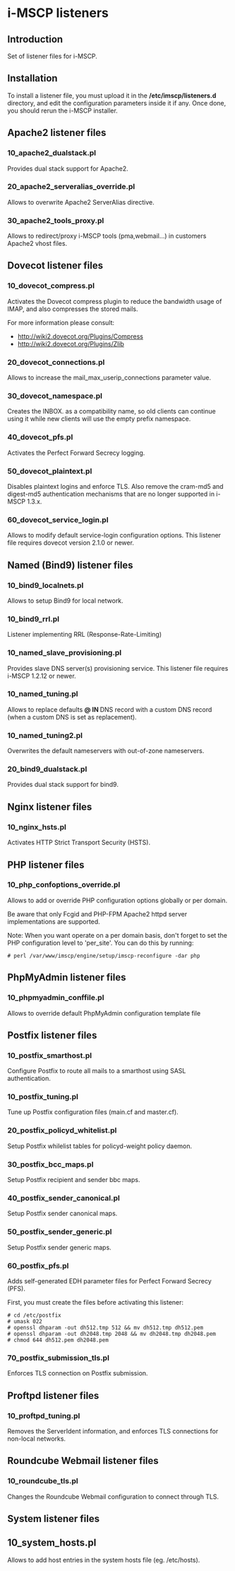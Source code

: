 # i-MSCP listeners

## Introduction

Set of listener files for i-MSCP.

## Installation

To install a listener file, you must upload it in the **/etc/imscp/listeners.d** directory, and edit the configuration
parameters inside it if any. Once done, you should rerun the i-MSCP installer.

## Apache2 listener files

### 10_apache2_dualstack.pl

Provides dual stack support for Apache2.

### 20_apache2_serveralias_override.pl

Allows to overwrite Apache2 ServerAlias directive.

### 30_apache2_tools_proxy.pl

Allows to redirect/proxy i-MSCP tools (pma,webmail...) in customers Apache2 vhost files.

## Dovecot listener files

### 10_dovecot_compress.pl

Activates the Dovecot compress plugin to reduce the bandwidth usage of IMAP, and also compresses the stored mails.

For more information please consult:

 * http://wiki2.dovecot.org/Plugins/Compress
 * http://wiki2.dovecot.org/Plugins/Zlib

### 20_dovecot_connections.pl

Allows to increase the mail_max_userip_connections parameter value.

### 30_dovecot_namespace.pl

Creates the INBOX. as a compatibility name, so old clients can continue using it while new clients will use the empty
prefix namespace.

### 40_dovecot_pfs.pl

Activates the Perfect Forward Secrecy logging.

### 50_dovecot_plaintext.pl

Disables plaintext logins and enforce TLS. Also remove the cram-md5 and digest-md5 authentication mechanisms that are no
longer supported in i-MSCP 1.3.x.

### 60_dovecot_service_login.pl

Allows to modify default service-login configuration options. This listener file requires dovecot version 2.1.0 or newer.

## Named (Bind9) listener files

### 10_bind9_localnets.pl

Allows to setup Bind9 for local network.

### 10_bind9_rrl.pl

Listener implementing RRL (Response-Rate-Limiting)

### 10_named_slave_provisioning.pl

Provides slave DNS server(s) provisioning service.
This listener file requires i-MSCP 1.2.12 or newer.

### 10_named_tuning.pl

Allows to replace defaults **@ IN <IP>** DNS record with a custom DNS record (when a custom DNS is set as replacement).

### 10_named_tuning2.pl

Overwrites the default nameservers with out-of-zone nameservers.

### 20_bind9_dualstack.pl

Provides dual stack support for bind9.

## Nginx listener files

### 10_nginx_hsts.pl

Activates HTTP Strict Transport Security (HSTS).

## PHP listener files

### 10_php_confoptions_override.pl

Allows to add or override PHP configuration options globally or per domain.

Be aware that only Fcgid and PHP-FPM Apache2 httpd server implementations are supported.

Note: When you want operate on a per domain basis, don't forget to set the PHP configuration level to 'per_site'. You
can do this by running:

```
# perl /var/www/imscp/engine/setup/imscp-reconfigure -dar php
```

## PhpMyAdmin listener files

### 10_phpmyadmin_conffile.pl

Allows to override default PhpMyAdmin configuration template file

## Postfix listener files

### 10_postfix_smarthost.pl

Configure Postfix to route all mails to a smarthost using SASL authentication.

### 10_postfix_tuning.pl

Tune up Postfix configuration files (main.cf and master.cf).

### 20_postfix_policyd_whitelist.pl

Setup Postfix whilelist tables for policyd-weight policy daemon.

### 30_postfix_bcc_maps.pl

Setup Postfix recipient and sender bbc maps.

### 40_postfix_sender_canonical.pl

Setup Postfix sender canonical maps.

### 50_postfix_sender_generic.pl

Setup Postfix sender generic maps.

### 60_postfix_pfs.pl

Adds self-generated EDH parameter files for Perfect Forward Secrecy (PFS).

First, you must create the files before activating this listener:

```
# cd /etc/postfix
# umask 022
# openssl dhparam -out dh512.tmp 512 && mv dh512.tmp dh512.pem
# openssl dhparam -out dh2048.tmp 2048 && mv dh2048.tmp dh2048.pem
# chmod 644 dh512.pem dh2048.pem
```

### 70_postfix_submission_tls.pl

Enforces TLS connection on Postfix submission.

## Proftpd listener files

### 10_proftpd_tuning.pl

Removes the ServerIdent information, and enforces TLS connections for non-local networks.

## Roundcube Webmail listener files

### 10_roundcube_tls.pl

Changes the Roundcube Webmail configuration to connect through TLS.

## System listener files

## 10_system_hosts.pl

Allows to add host entries in the system hosts file (eg. /etc/hosts).
